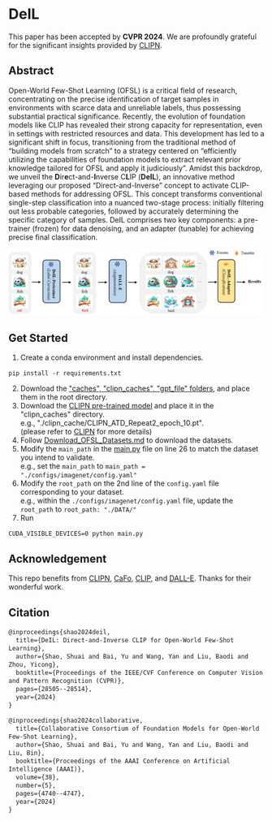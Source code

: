 # DeIL
This paper has been accepted by **CVPR 2024**. We are profoundly grateful for the significant insights provided by [CLIPN](https://github.com/xmed-lab/CLIPN).

## Abstract
Open-World Few-Shot Learning (OFSL) is a critical field of research, concentrating on the precise identification of target samples in environments with scarce data and unreliable labels, thus possessing substantial practical significance.
Recently, the evolution of foundation models like CLIP has revealed their strong capacity for representation, even in settings with restricted resources and data.
This development has led to a significant shift in focus, transitioning from the traditional method of “building models from scratch” to a strategy centered on “efficiently utilizing the capabilities of foundation models to extract relevant prior knowledge tailored for OFSL and apply it judiciously”.
Amidst this backdrop, we unveil the **D**ir**e**ct-and-**I**nverse C**L**IP (**DeIL**), an innovative method leveraging our proposed “Direct-and-Inverse” concept to activate CLIP-based methods for addressing OFSL.
This concept transforms conventional single-step classification into a nuanced two-stage process: initially filtering out less probable categories, followed by accurately determining the specific category of samples.
DeIL comprises two key components: a pre-trainer (frozen) for data denoising, and an adapter (tunable) for achieving precise final classification.

![图片1](https://github.com/The-Shuai/DeIL/blob/main/Figures/flowchart.png)

## Get Started
1. Create a conda environment and install dependencies.
```
pip install -r requirements.txt
```
2. Download the ["caches", "clipn_caches", "gpt_file" folders](https://drive.google.com/drive/u/0/folders/1mru7WbzqJ1XjDYGlbFQ_6kjLRU4aexvS), and place them in the root directory.
3. Download the [CLIPN pre-trained model](https://drive.google.com/drive/folders/1eNaaPaRWz0La8_qQliX30A4I7Y44yDMY) and place it in the "clipn_caches" directory.   
   e.g., "./clipn_cache/CLIPN_ATD_Repeat2_epoch_10.pt".  
   (please refer to [CLIPN](https://github.com/xmed-lab/CLIPN) for more details)
4. Follow [Download_OFSL_Datasets.md](https://github.com/The-Shuai/CO3/blob/main/Download_OFSL_Datasets.md) to download the datasets.
5. Modify the ```main_path``` in the [main.py](https://github.com/The-Shuai/DeIL/blob/main/main.py) file on line 26 to match the dataset you intend to validate.      
   e.g., set the ```main_path``` to ```main_path = "./configs/imagenet/config.yaml"```
6. Modify the ```root_path``` on the 2nd line of the ```config.yaml``` file corresponding to your dataset.    
   e.g., within the ```./configs/imagenet/config.yaml``` file, update the ```root_path``` to ```root_path: "./DATA/"```
7. Run
```
CUDA_VISIBLE_DEVICES=0 python main.py
```
## Acknowledgement
This repo benefits from [CLIPN](https://github.com/xmed-lab/CLIPN), [CaFo](https://github.com/OpenGVLab/CaFo?tab=readme-ov-file), [CLIP](https://github.com/openai/CLIP), and [DALL-E](https://github.com/borisdayma/dalle-mini). Thanks for their wonderful work.   
## Citation
```
@inproceedings{shao2024deil,
  title={DeIL: Direct-and-Inverse CLIP for Open-World Few-Shot Learning},
  author={Shao, Shuai and Bai, Yu and Wang, Yan and Liu, Baodi and Zhou, Yicong},
  booktitle={Proceedings of the IEEE/CVF Conference on Computer Vision and Pattern Recognition (CVPR)},
  pages={28505--28514},
  year={2024}
}

```
```
@inproceedings{shao2024collaborative,
  title={Collaborative Consortium of Foundation Models for Open-World Few-Shot Learning},
  author={Shao, Shuai and Bai, Yu and Wang, Yan and Liu, Baodi and Liu, Bin},
  booktitle={Proceedings of the AAAI Conference on Artificial Intelligence (AAAI)},
  volume={38},
  number={5},
  pages={4740--4747},
  year={2024}
}
```
